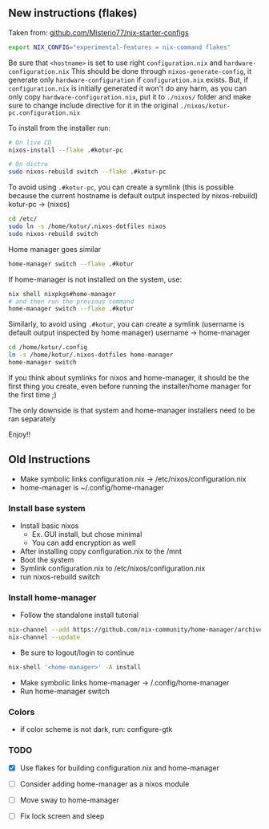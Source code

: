 ## New instructions (flakes)

Taken from: [github.com/Misterio77/nix-starter-configs](https://github.com/Misterio77/nix-starter-configs)

```sh
export NIX_CONFIG="experimental-features = nix-command flakes"
```

Be sure that `<hostname>` is set to use right `configuration.nix` and `hardware-configuration.nix`
This should be done through `nixos-generate-config`, it generate only `hardware-configuration` if `configuration.nix` exists.
But, if `configuration.nix` is initially generated it won't do any harm, as you can only copy `hardware-configuration.nix`, 
put it to `./nixos/` folder and make sure to change include directive for it in the original `./nixos/kotur-pc.configuration.nix`

To install from the installer run:

```sh
# On live CD
nixos-install --flake .#kotur-pc

# On distro
sudo nixos-rebuild switch --flake .#kotur-pc
```

To avoid using `.#kotur-pc`, you can create a symlink
(this is possible because the current hostname is default output inspected by nixos-rebuild)
kotur-pc -> (nixos)

```sh
cd /etc/
sudo ln -s /home/kotur/.nixos-dotfiles nixos
sudo nixos-rebuild switch
```

Home manager goes similar

```sh
home-manager switch --flake .#kotur
```

If home-manager is not installed on the system, use:

```sh
nix shell nixpkgs#home-manager
# and then run the previous command
home-manager switch --flake .#kotur
```

Similarly, to avoid using `.#kotur`, you can create a symlink
(username is default output inspected by home manager) username -> home-manager

```sh
cd /home/kotur/.config
ln -s /home/kotur/.nixos-dotfiles home-manager
home-manager switch
```

If you think about symlinks for nixos and home-manager, it should be  the first thing you create,
even before running the installer/home manager for the first time ;)

The only downside is that system and home-manager installers need to be ran separately
 
Enjoy!!

## Old Instructions

* Make symbolic links configuration.nix -> /etc/nixos/configuration.nix
* home-manager is ~/.config/home-manager

### Install base system

* Install basic nixos
  * Ex. GUI install, but chose minimal
  * You can add encryption as well
* After installing copy configuration.nix to the /mnt
* Boot the system
* Symlink configuration.nix to /etc/nixos/configuration.nix
* run nixos-rebuild switch

### Install home-manager

* Follow the standalone install tutorial

```sh
nix-channel --add https://github.com/nix-community/home-manager/archive/release-23.11.tar.gz home-manager
nix-channel --update
```

* Be sure to logout/login to continue


```sh
nix-shell '<home-manager>' -A install
```

* Make symbolic links home-manager -> /.config/home-manager
* Run home-manager switch

### Colors

* if color scheme is not dark, run: configure-gtk

### TODO

* [x] Use flakes for building configuration.nix and home-manager
* [ ] Consider adding home-manager as a nixos module
* [ ] Move sway to home-manager
* [ ] Fix lock screen and sleep

